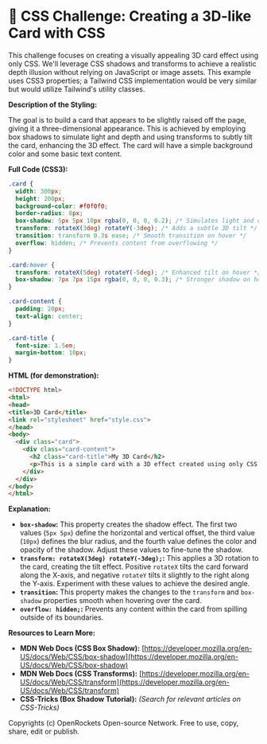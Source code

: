 # 🐞 CSS Challenge:  Creating a 3D-like Card with CSS


This challenge focuses on creating a visually appealing 3D card effect using only CSS.  We'll leverage CSS shadows and transforms to achieve a realistic depth illusion without relying on JavaScript or image assets.  This example uses CSS3 properties; a Tailwind CSS implementation would be very similar but would utilize Tailwind's utility classes.

**Description of the Styling:**

The goal is to build a card that appears to be slightly raised off the page, giving it a three-dimensional appearance. This is achieved by employing box shadows to simulate light and depth and using transforms to subtly tilt the card, enhancing the 3D effect. The card will have a simple background color and some basic text content.


**Full Code (CSS3):**

```css
.card {
  width: 300px;
  height: 200px;
  background-color: #f0f0f0;
  border-radius: 8px;
  box-shadow: 5px 5px 10px rgba(0, 0, 0, 0.2); /* Simulates light and depth */
  transform: rotateX(3deg) rotateY(-3deg); /* Adds a subtle 3D tilt */
  transition: transform 0.3s ease; /* Smooth transition on hover */
  overflow: hidden; /* Prevents content from overflowing */
}

.card:hover {
  transform: rotateX(5deg) rotateY(-5deg); /* Enhanced tilt on hover */
  box-shadow: 7px 7px 15px rgba(0, 0, 0, 0.3); /* Stronger shadow on hover */
}

.card-content {
  padding: 20px;
  text-align: center;
}

.card-title {
  font-size: 1.5em;
  margin-bottom: 10px;
}
```

**HTML (for demonstration):**

```html
<!DOCTYPE html>
<html>
<head>
<title>3D Card</title>
<link rel="stylesheet" href="style.css">
</head>
<body>
  <div class="card">
    <div class="card-content">
      <h2 class="card-title">My 3D Card</h2>
      <p>This is a simple card with a 3D effect created using only CSS.</p>
    </div>
  </div>
</body>
</html>
```


**Explanation:**

* **`box-shadow`:** This property creates the shadow effect. The first two values (`5px 5px`) define the horizontal and vertical offset, the third value (`10px`) defines the blur radius, and the fourth value defines the color and opacity of the shadow.  Adjust these values to fine-tune the shadow.
* **`transform: rotateX(3deg) rotateY(-3deg);`:** This applies a 3D rotation to the card, creating the tilt effect.  Positive `rotateX` tilts the card forward along the X-axis, and negative `rotateY` tilts it slightly to the right along the Y-axis. Experiment with these values to achieve the desired angle.
* **`transition`:**  This property makes the changes to the `transform` and `box-shadow` properties smooth when hovering over the card.
* **`overflow: hidden;`:** Prevents any content within the card from spilling outside of its boundaries.

**Resources to Learn More:**

* **MDN Web Docs (CSS Box Shadow):** [https://developer.mozilla.org/en-US/docs/Web/CSS/box-shadow](https://developer.mozilla.org/en-US/docs/Web/CSS/box-shadow)
* **MDN Web Docs (CSS Transforms):** [https://developer.mozilla.org/en-US/docs/Web/CSS/transform](https://developer.mozilla.org/en-US/docs/Web/CSS/transform)
* **CSS-Tricks (Box Shadow Tutorial):**  *(Search for relevant articles on CSS-Tricks)*


Copyrights (c) OpenRockets Open-source Network. Free to use, copy, share, edit or publish.

